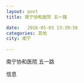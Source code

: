 ```yaml
--- 
layout: post 
title: 南宁协和医院 五一路

date:   2016-05-03 13:39:56 
categories: 其他  
city: 南宁
  
--- 
```

   
南宁协和医院 五一路

信息

